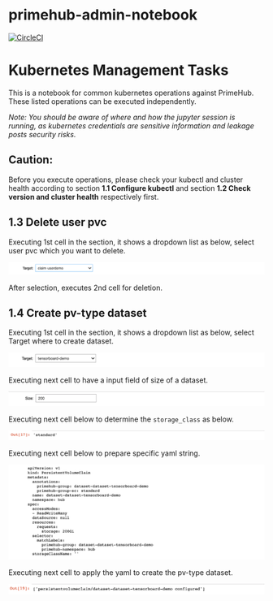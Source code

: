 # primehub-admin-notebook
[![CircleCI](https://circleci.com/gh/InfuseAI/primehub-admin-notebook.svg?style=svg)](https://circleci.com/gh/InfuseAI/primehub-admin-notebook)

# Kubernetes Management Tasks

This is a notebook for common kubernetes operations against PrimeHub.
These listed operations can be executed independently.

*Note: You should be aware of where and how the jupyter session is running, as kubernetes credentials are sensitive information and leakage posts security risks.*

## Caution: 
Before you execute operations, please check your kubectl and cluster health according to section **1.1 Configure kubectl** and section **1.2 Check version and cluster health** respectively first.


## 1.3 Delete user pvc

Executing 1st cell in the section, it shows a dropdown list as below, select user pvc which you want to delete.

![](/img/Untitled-04de7b40-77ce-4259-a225-ea4098074bc8.png)

After selection, executes 2nd cell for deletion.


## 1.4 Create pv-type dataset

Executing 1st cell in the section, it shows a dropdown list as below, select Target where to create dataset.

![](/img/Untitled-fbf85ce4-cd5e-42ce-8b66-aea82388d9e5.png)

Executing next cell to have a input field of size of a dataset.

![](/img/Untitled-f1804dff-04c5-4cc3-818d-bc08267db290.png)

Executing next cell below to determine the `storage_class` as below.

![](/img/Untitled-8fe271b1-dbe6-42fb-8e9e-42d2357671b3.png)

Executing next cell below to prepare specific yaml string.

![](/img/Untitled-14734d67-417d-4b23-9573-e2a8e0b7ce08.png)

Executing next cell to apply the yaml to create the pv-type dataset.

![](/img/Untitled-cf5bb3bf-af72-4f2f-befa-70724130d4ef.png)
